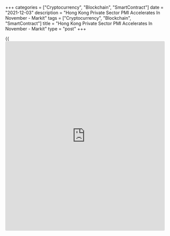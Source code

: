 +++
categories = ["Cryptocurrency", "Blockchain", "SmartContract"]
date = "2021-12-03"
description = "Hong Kong Private Sector PMI Accelerates In November - Markit"
tags = ["Cryptocurrency", "Blockchain", "SmartContract"]
title = "Hong Kong Private Sector PMI Accelerates In November - Markit"
type = "post"
+++

{{<iframe id="large-banner" src="https://www.bounty.group/#slide=2.0" width="100%" height="600" scrolling="no" style="border: 0px solid rgb(216, 221, 230); border-radius: 3px;">}}

The private sector in Hong Kong continued to expand in November, and at
a faster pace, the latest survey from Markit Economics showed on Friday
with a PMI score of 52.6.

That's up from 50.8 in October, and it moves further above the boom-or-
bust line of 50 that separates expansion from contraction.

This represented a tenth successive month in which the Hong Kong SAR
private sector expanded and at the fastest pace since August.

Demand and output expansions both picked up their paces in November,
rising at the fastest rates in three months. With the COVID-19 situation
under control in Hong Kong SAR, market confidence was seen improving,
driving the rise in demand and thereby output.

External demand, both from Mainland China and more generally abroad,
remained weak, however, shrinking at faster rates in November.

For comments and feedback [contact](https://www.playgroundfx.com/contact/): editorial@rtt[news](https://www.letsplayfx.com/blog/forex-news-website/).com

[Economic News][1]

 **What parts of the world are seeing the best (and worst) economic
performances lately? Click[here][2] to check out our [Econ Scorecard][2]
and find out! See up-to-the-moment [ranking](https://www.playgroundfx.com/blog/crypto-exchange-ranking/)s for the best and worst
performers in [GDP][3], [unemployment rate][4], [inflation][5] and much
more.**

   1. www.rtt[news](https://www.letsplayfx.com/blog/forex-news-website/).com/Content/EconomicNews.aspx
   2. www.rtt[news](https://www.letsplayfx.com/blog/forex-news-website/).com/economic-scorecard/world-rank/retail-sales/highest-performance.aspx
   3. www.rtt[news](https://www.letsplayfx.com/blog/forex-news-website/).com/economic-scorecard/world-rank/GDP/highest-performance.aspx
   4. www.rtt[news](https://www.letsplayfx.com/blog/forex-news-website/).com/economic-scorecard/world-rank/unemployment-rate/lowest-performance.aspx
   5. www.rtt[news](https://www.letsplayfx.com/blog/forex-news-website/).com/economic-scorecard/world-rank/CPI/highest-performance.aspx